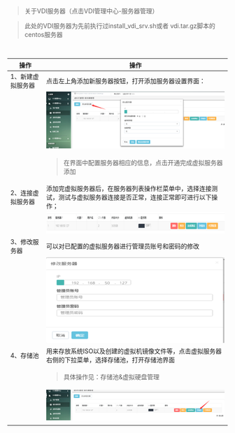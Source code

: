 <blockquote class="info">
	关于VDI服务器（点击VDI管理中心-服务器管理）
</blockquote> 
 
> 此处的VDI服务器为先前执行过install_vdi_srv.sh或者 vdi.tar.gz脚本的centos服务器
> 


</br>

|操作|操作|
|---|---|
|1、新建虚拟服务器 |点击左上角添加新服务器按钮，打开添加服务器设置界面：|
||![](../images/screenshot_1526219511767.png)|
||<blockquote class="warning">在界面中配置服务器相应的信息，点击开通完成虚拟服务器添加</blockquote>|
|2、连接虚拟服务器|添加完虚拟服务器后，在服务器列表操作栏菜单中，选择连接测试，测试与虚拟服务器连接是否正常，连接正常即可进行以下操作；|
||![](../images/screenshot_1526219593350.png)|
|3、修改服务器|可以对已配置的虚拟服务器进行管理员账号和密码的修改|
||![](../images/screenshot_1526219620863.png)|
|4、存储池|用来存放系统ISO以及创建的虚拟机镜像文件等，点击虚拟服务器右侧的下拉菜单，选择存储池，打开存储池界面|  
||<blockquote class="success">具体操作见：存储池&虚拟硬盘管理</blockquote>|
||![](../images/screenshot_1526219657593.png)|
|||